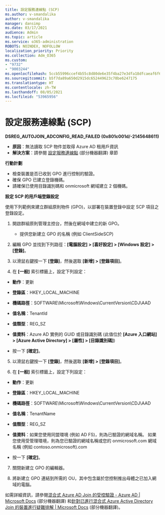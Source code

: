 ```yaml
---
title: 設定服務連線點 (SCP)
ms.author: v-smandalika
author: v-smandalika
manager: dansimp
ms.date: 03/17/2021
audience: Admin
ms.topic: article
ms.service: o365-administration
ROBOTS: NOINDEX, NOFOLLOW
localization_priority: Priority
ms.collection: Adm_O365
ms.custom:
- "9732"
- "9003244"
ms.openlocfilehash: 5ccb55996ccef4b55c8d80de6e35f4ba27e3dfa18dfcaeaf6f6ad1c54b6bb376
ms.sourcegitcommit: b5f7da89a650d2915dc652449623c78be6247175
ms.translationtype: HT
ms.contentlocale: zh-TW
ms.lasthandoff: 08/05/2021
ms.locfileid: "53965956"
---
```

# <a name="configure-service-connection-point-scp"></a>設定服務連線點 (SCP)

**DSREG_AUTOJOIN_ADCONFIG_READ_FAILED (0x801c001d/-2145648611)**

- **原因**：無法讀取 SCP 物件並取得 Azure AD 租用戶資訊
- **解決方案**：請參閱 [設定服務連線點](https://docs.microsoft.com/azure/active-directory/devices/hybrid-azuread-join-federated-domains#configure-hybrid-azure-ad-join) (部分機器翻譯) 章節


**行動計劃**

- 檢查裝置是否已收到 GPO 進行控制的驗證。
- 確保 GPO 已建立登錄機碼。
- 請確保已使用目錄識別碼和 onmicrosoft 網域建立 2 個機碼。

**設定 SCP 的用戶端登錄設定**

使用下列範例來建立群組原則物件 (GPO)，以部署在裝置登錄中設定 SCP 項目之登錄設定。

1. 開啟群組原則管理主控台，然後在網域中建立的新 GPO。
     - 提供您新建立 GPO 的名稱 (例如 ClientSideSCP)

2. 編輯 GPO 並找到下列路徑：**[電腦設定] > [喜好設定] > [Windows 設定] > [登錄]**。

3. 以滑鼠右鍵按一下 **[登錄]**，然後選取 **[新增] > [登錄項目]**。

4. 在 **[一般]** 索引標籤上，設定下列設定：
  
- **動作**：更新
    
- **登錄區**：HKEY_LOCAL_MACHINE
    
- **機碼路徑**：SOFTWARE\Microsoft\Windows\CurrentVersion\CDJ\AAD
    
- **值名稱**：TenantId
    
- **值類型**：REG_SZ
    
- **值資料**：Azure AD 實例的 GUID 或目錄識別碼 (此值位於 **[Azure 入口網站] > [Azure Active Directory] > [屬性] > [目錄識別碼]**)
 
- 按一下 **[確定]**。
 
5. 以滑鼠右鍵按一下 **[登錄]**，然後選取 **[新增] > [登錄項目]**。

6. 在 **[一般]** 索引標籤上，設定下列設定：
  
- **動作**：更新
    
- **登錄區**：HKEY_LOCAL_MACHINE
    
- **機碼路徑**：SOFTWARE\Microsoft\Windows\CurrentVersion\CDJ\AAD
    
- **值名稱**：TenantName
    
- **值類型**：REG_SZ
    
- **值資料**：如果您使用同盟環境 (例如 AD FS)，則為已驗證的網域名稱。 如果您使用受管理環境，則為您已驗證的網域名稱或您的 onmicrosoft.com 網域名稱 (例如 contoso.onmicrosoft).com

- 按一下 **[確定]**。

7. 關閉新建立 GPO 的編輯器。

8. 將新建立 GPO 連結到所需的 OU，其中包含屬於您控制推出母體之已加入網域的電腦。

如需詳細資訊，請參閱[混合式 Azure AD Join 的受控驗證 - Azure AD | Microsoft Docs](https://docs.microsoft.com/azure/active-directory/devices/hybrid-azuread-join-control) (部分機器翻譯) 和[針對已進行混合式 Azure Active Directory Join 的裝置進行疑難排解 | Microsoft Docs](https://docs.microsoft.com/azure/active-directory/devices/troubleshoot-hybrid-join-windows-current) (部分機器翻譯)。









